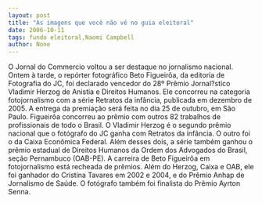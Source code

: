 ```yaml
---
layout: post
title: "As imagens que você não vê no guia eleitoral"
date: 2006-10-11
tags: fundo eleitoral,Naomi Campbell
author: None
---
```

O Jornal do Commercio voltou a ser destaque no jornalismo nacional. Ontem à tarde, o repórter fotográfico Beto Figueirôa, da editoria de Fotografia do JC, foi declarado vencedor do 28º Prêmio Jornal?stico Vladimir Herzog de Anistia e Direitos Humanos. 
Ele concorreu na categoria fotojornalismo com a série Retratos da infância, publicada em dezembro de 2005. A entrega da premiação será feita no dia 25 de outubro, em São Paulo. 
Figueirôa concorreu ao prêmio com outros 82 trabalhos de profissionais de todo o Brasil. O Vladimir Herzog é o segundo prêmio nacional que o fotógrafo do JC ganha com Retratos da infância. 
O outro foi o da Caixa Econômica Federal. Além desses dois, a série também ganhou o prêmio estadual de Direitos Humanos da Ordem dos Advogados do Brasil, seção Pernambuco (OAB-PE). 
A carreira de Beto Figueirôa em fotojornalismo está recheada de prêmios. Além do Herzog, Caixa e OAB, ele foi ganhador do Cristina Tavares em 2002 e 2004, e do Prêmio Anhap de Jornalismo de Saúde. O fotógrafo também foi finalista do Prêmio Ayrton Senna.  